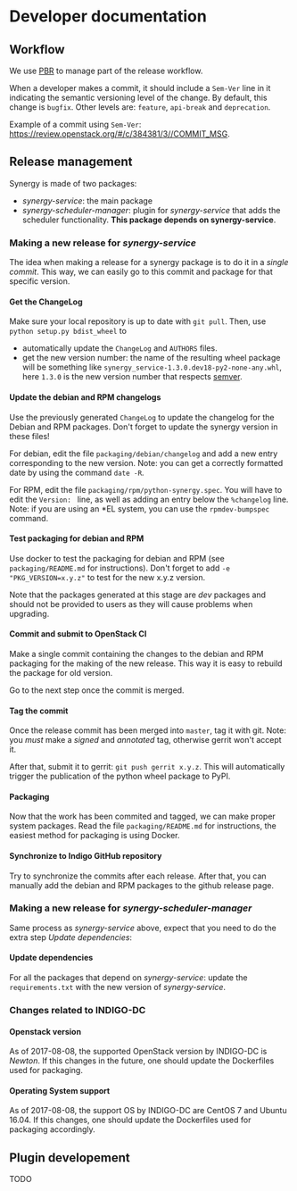 # Developer documentation

## Workflow
We use [PBR](http://docs.openstack.org/developer/pbr/) to manage part of the release workflow.

When a developer makes a commit, it should include a `Sem-Ver` line in it indicating the semantic versioning level of the change. By default, this change is `bugfix`. Other levels are: `feature`, `api-break` and `deprecation`.

Example of a commit using `Sem-Ver`: https://review.openstack.org/#/c/384381/3//COMMIT_MSG.

## Release management
Synergy is made of two packages:

- *synergy-service*: the main package
- *synergy-scheduler-manager*: plugin for *synergy-service* that adds the scheduler functionality. **This package depends on synergy-service**.

### Making a new release for *synergy-service*
The idea when making a release for a synergy package is to do it in a *single commit*. This way, we can easily go to this commit and package for that specific version.

#### Get the ChangeLog
Make sure your local repository is up to date with `git pull`.
Then, use `python setup.py bdist_wheel` to
- automatically update the `ChangeLog` and `AUTHORS` files.
- get the new version number: the name of the resulting wheel package will be something like `synergy_service-1.3.0.dev18-py2-none-any.whl`, here `1.3.0` is the new version number that respects [semver](http://semver.org).

#### Update the debian and RPM changelogs
Use the previously generated `ChangeLog` to update the changelog for the Debian and RPM packages. Don't forget to update the synergy version in these files!

For debian, edit the file `packaging/debian/changelog` and add a new entry corresponding to the new version.
Note: you can get a correctly formatted date by using the command `date -R`.

For RPM, edit the file `packaging/rpm/python-synergy.spec`.
You will have to edit the `Version: ` line, as well as adding an entry below the `%changelog` line.
Note: if you are using an \*EL system, you can use the `rpmdev-bumpspec` command.

#### Test packaging for debian and RPM
Use docker to test the packaging for debian and RPM (see `packaging/README.md` for instructions). Don't forget to add `-e "PKG_VERSION=x.y.z"` to test for the new x.y.z version.

Note that the packages generated at this stage are *dev* packages and should not be provided to users as they will cause problems when upgrading.

#### Commit and submit to OpenStack CI
Make a single commit containing the changes to the debian and RPM packaging for the making of the new release. This way it is easy to rebuild the package for old version.

Go to the next step once the commit is merged.

#### Tag the commit
Once the release commit has been merged into `master`, tag it with git.
Note: you *must* make a *signed* and *annotated* tag, otherwise gerrit won't accept it.

After that, submit it to gerrit: `git push gerrit x.y.z`. This will automatically trigger the publication of the python wheel package to PyPI.

#### Packaging
Now that the work has been commited and tagged, we can make proper system packages.
Read the file `packaging/README.md` for instructions, the easiest method for packaging is using Docker.

#### Synchronize to Indigo GitHub repository
Try to synchronize the commits after each release.
After that, you can manually add the debian and RPM packages to the github release page.

### Making a new release for *synergy-scheduler-manager*
Same process as *synergy-service* above, expect that you need to do the extra step *Update dependencies*:

#### Update dependencies
For all the packages that depend on *synergy-service*: update the `requirements.txt` with the new version of *synergy-service*.

### Changes related to INDIGO-DC
#### Openstack version
As of 2017-08-08, the supported OpenStack version by INDIGO-DC is *Newton*.
If this changes in the future, one should update the Dockerfiles used for packaging.

#### Operating System support
As of 2017-08-08, the support OS by INDIGO-DC are CentOS 7 and Ubuntu 16.04.
If this changes, one should update the Dockerfiles used for packaging accordingly.

## Plugin developement
TODO
